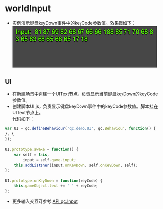 # worldInput

* 实例演示键盘keyDown事件中的keyCode参数值。效果图如下：<br>
![worldInput](images\UI.png)

## UI

* 在新建场景中创建一个UIText节点，负责显示当前键盘keyDown的keyCode参数值。
* 创建脚本UI.js，负责显示键盘keyDown事件中的keyCode参数值。脚本挂在UIText节点上。<br>
代码如下：<br>

```javascript
var UI = qc.defineBehaviour('qc.demo.UI', qc.Behaviour, function() {
}, {
});

UI.prototype.awake = function() {
    var self = this,
        input = self.game.input;
    this.addListener(input.onKeyDown, self.onKeyDown, self);
};

UI.prototype.onKeyDown = function(keyCode) {
    this.gameObject.text += ' ' + keyCode;  
};
```
* 更多输入交互可参考 [API qc.Input](http://docs.zuoyouxi.com/api/input/Input.html)
